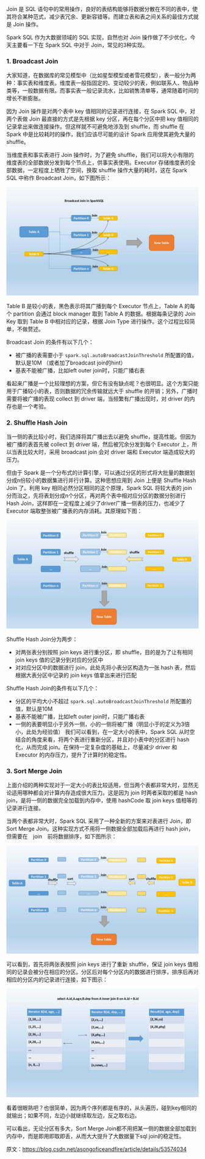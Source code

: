 Join 是 SQL 语句中的常用操作，良好的表结构能够将数据分散在不同的表中，使其符合某种范式，减少表冗余、更新容错等。而建立表和表之间关系的最佳方式就是 Join 操作。

Spark SQL 作为大数据领域的 SQL 实现，自然也对 Join 操作做了不少优化，今天主要看一下在 Spark SQL 中对于 Join，常见的3种实现。

### 1. Broadcast Join

大家知道，在数据库的常见模型中（比如星型模型或者雪花模型），表一般分为两种：事实表和维度表。维度表一般指固定的、变动较少的表，例如联系人、物品种类等，一般数据有限。而事实表一般记录流水，比如销售清单等，通常随着时间的增长不断膨胀。

因为 Join 操作是对两个表中 key 值相同的记录进行连接，在 Spark SQL 中，对两个表做 Join 最直接的方式是先根据 key 分区，再在每个分区中把 key 值相同的记录拿出来做连接操作。但这样就不可避免地涉及到 shuffle，而 shuffle 在 Spark 中是比较耗时的操作，我们应该尽可能的设计 Spark 应用使其避免大量的 shuffle。

当维度表和事实表进行 Join 操作时，为了避免 shuffle，我们可以将大小有限的维度表的全部数据分发到每个节点上，供事实表使用。Executor 存储维度表的全部数据，一定程度上牺牲了空间，换取 shuffle 操作大量的耗时，这在 Spark SQL 中称作 Broadcast Join，如下图所示：

![](img-spark-sql-implementation-of-join-1.png)

Table B 是较小的表，黑色表示将其广播到每个 Executor 节点上，Table A 的每个 partition 会通过 block manager 取到 Table A 的数据。根据每条记录的 Join Key 取到 Table B 中相对应的记录，根据 Join Type 进行操作。这个过程比较简单，不做赘述。

Broadcast Join 的条件有以下几个：
- 被广播的表需要小于 `spark.sql.autoBroadcastJoinThreshold` 所配置的值，默认是10M （或者加了broadcast join的hint）
- 基表不能被广播，比如left outer join时，只能广播右表

看起来广播是一个比较理想的方案，但它有没有缺点呢？也很明显。这个方案只能用于广播较小的表，否则数据的冗余传输就远大于 shuffle 的开销；另外，广播时需要将被广播的表现 collect 到 driver 端，当频繁有广播出现时，对 driver 的内存也是一个考验。

### 2. Shuffle Hash Join

当一侧的表比较小时，我们选择将其广播出去以避免 shuffle，提高性能。但因为被广播的表首先被 collect 到 driver 端，然后被冗余分发到每个 Executor 上，所以当表比较大时，采用 broadcast join 会对 driver 端和 Executor 端造成较大的压力。

但由于 Spark 是一个分布式的计算引擎，可以通过分区的形式将大批量的数据划分成n份较小的数据集进行并行计算。这种思想应用到 Join 上便是 Shuffle Hash Join 了。利用 key 相同必然分区相同的这个原理，Spark SQL 将较大表的 join 分而治之，先将表划分成n个分区，再对两个表中相对应分区的数据分别进行 Hash Join，这样即在一定程度上减少了driver广播一侧表的压力，也减少了 Executor 端取整张被广播表的内存消耗。其原理如下图：

![](img-spark-sql-implementation-of-join-2.png)

Shuffle Hash Join分为两步：
- 对两张表分别按照 join keys 进行重分区，即 shuffle，目的是为了让有相同 join keys 值的记录分到对应的分区中
- 对对应分区中的数据进行 join，此处先将小表分区构造为一张 hash 表，然后根据大表分区中记录的 join keys 值拿出来进行匹配

Shuffle Hash Join的条件有以下几个：
- 分区的平均大小不超过 `spark.sql.autoBroadcastJoinThreshold` 所配置的值，默认是10M
- 基表不能被广播，比如left outer join时，只能广播右表
- 一侧的表要明显小于另外一侧，小的一侧将被广播（明显小于的定义为3倍小，此处为经验值）
我们可以看到，在一定大小的表中，Spark SQL 从时空结合的角度来看，将两个表进行重新分区，并且对小表中的分区进行 hash 化，从而完成 join。在保持一定复杂度的基础上，尽量减少 driver 和 Executor 的内存压力，提升了计算时的稳定性。

### 3. Sort Merge Join

上面介绍的两种实现对于一定大小的表比较适用，但当两个表都非常大时，显然无论适用哪种都会对计算内存造成很大压力。这是因为 join 时两者采取的都是 hash join，是将一侧的数据完全加载到内存中，使用 hashCode 取 join keys 值相等的记录进行连接。

当两个表都非常大时，Spark SQL 采用了一种全新的方案来对表进行 Join，即 Sort Merge Join。这种实现方式不用将一侧数据全部加载后再进行 hash join，但需要在　join　前将数据排序，如下图所示：

![](img-spark-sql-implementation-of-join-3.png)

可以看到，首先将两张表按照 join keys 进行了重新 shuffle，保证 join keys 值相同的记录会被分在相应的分区。分区后对每个分区内的数据进行排序，排序后再对相应的分区内的记录进行连接，如下图示：

![](img-spark-sql-implementation-of-join-4.png)

看着很眼熟吧？也很简单，因为两个序列都是有序的，从头遍历，碰到key相同的就输出；如果不同，左边小就继续取左边，反之取右边。

可以看出，无论分区有多大，Sort Merge Join都不用把某一侧的数据全部加载到内存中，而是即用即取即丢，从而大大提升了大数据量下sql join的稳定性。

原文：https://blog.csdn.net/asongoficeandfire/article/details/53574034
